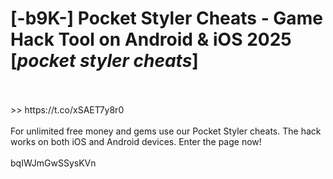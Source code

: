 # [-b9K-] Pocket Styler Cheats - Game Hack Tool on Android & iOS 2025 [*pocket styler cheats*]
<br>
<br> >> https://t.co/xSAET7y8r0

<br>
<br>For unlimited free money and gems use our Pocket Styler cheats. The hack works on both iOS and Android devices. Enter the page now!
<br>
<br>bqIWJmGwSSysKVn

